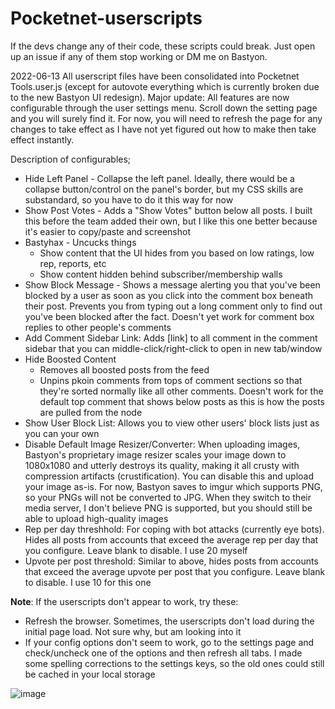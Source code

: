 # Pocketnet-userscripts
If the devs change any of their code, these scripts could break. Just open up an issue if any of them stop working or DM me on Bastyon.

2022-06-13
All userscript files have been consolidated into Pocketnet Tools.user.js (except for autovote everything which is currently broken due to the new Bastyon UI redesign). Major update: All features are now configurable through the user settings menu. Scroll down the setting page and you will surely find it. For now, you will need to refresh the page for any changes to take effect as I have not yet figured out how to make then take effect instantly.

Description of configurables;

- Hide Left Panel - Collapse the left panel. Ideally, there would be a collapse button/control on the panel's border, but my CSS skills are substandard, so you have to do it this way for now
- Show Post Votes - Adds a "Show Votes" button below all posts. I built this before the team added their own, but I like this one better because it's easier to copy/paste and screenshot
- Bastyhax - Uncucks things
  - Show content that the UI hides from you based on low ratings, low rep, reports, etc
  - Show content hidden behind subscriber/membership walls
- Show Block Message - Shows a message alerting you that you've been blocked by a user as soon as you click into the comment box beneath their post. Prevents you from typing out a long comment only to find out you've been blocked after the fact. Doesn't yet work for comment box replies to other people's comments
- Add Comment Sidebar Link: Adds [link] to all comment in the comment sidebar that you can middle-click/right-click to open in new tab/window
- Hide Boosted Content
  - Removes all boosted posts from the feed
  - Unpins pkoin comments from tops of comment sections so that they're sorted normally like all other comments. Doesn't work for the default top comment that shows below posts as this is how the posts are pulled from the node
- Show User Block List: Allows you to view other users' block lists just as you can your own
- Disable Default Image Resizer/Converter: When uploading images, Bastyon's proprietary image resizer scales your image down to 1080x1080 and utterly destroys its quality, making it all crusty with compression artifacts (crustification). You can disable this and upload your image as-is. For now, Bastyon saves to imgur which supports PNG, so your PNGs will not be converted to JPG. When they switch to their media server, I don't believe PNG is supported, but you should still be able to upload high-quality images
- Rep per day threshhold: For coping with bot attacks (currently eye bots). Hides all posts from accounts that exceed the average rep per day that you configure. Leave blank to disable. I use 20 myself
- Upvote per post threshold: Similar to above, hides posts from accounts that exceed the average upvote per post that you configure. Leave blank to disable. I use 10 for this one

**Note**: If the userscripts don't appear to work, try these:

- Refresh the browser. Sometimes, the userscripts don't load during the initial page load. Not sure why, but am looking into it
- If your config options don't seem to work, go to the settings page and check/uncheck one of the options and then refresh all tabs. I made some spelling corrections to the settings keys, so the old ones could still be cached in your local storage

![image](https://user-images.githubusercontent.com/89675012/173812411-eef875c5-b84c-44b5-8f22-7cbf2d94a004.png)
